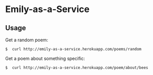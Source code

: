 # Emily-as-a-Service

## Usage

Get a random poem:
```console
$  curl http://emily-as-a-service.herokuapp.com/poems/random
```

Get a poem about something specific:
```console
$  curl http://emily-as-a-service.herokuapp.com/poem/about/bees
```

